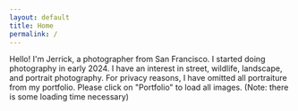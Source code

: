 ```yaml
---
layout: default
title: Home
permalink: /
---
```

Hello! I'm Jerrick, a photographer from San Francisco. I started doing photography in early 2024. I have an interest in street, wildlife, landscape, and portrait photography. For privacy reasons, I have omitted all portraiture from my portfolio. Please click on "Portfolio" to load all images. (Note: there is some loading time necessary)
